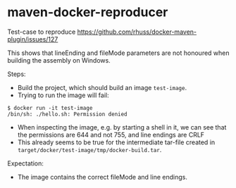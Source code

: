 # maven-docker-reproducer
Test-case to reproduce https://github.com/rhuss/docker-maven-plugin/issues/127

This shows that lineEnding and fileMode parameters are not honoured when building the assembly on Windows.

Steps:
 * Build the project, which should build an image `test-image`.
 * Trying to run the image will fail: 
  
  ````
  $ docker run -it test-image
  /bin/sh: ./hello.sh: Permission denied
  ````
 
 * When inspecting the image, e.g. by starting a shell in it, we can see that the permissions are 644 and not 755, and line endings are CRLF
 * This already seems to be true for the intermediate tar-file created in `target/docker/test-image/tmp/docker-build.tar`.
 
Expectation:
 * The image contains the correct fileMode and line endings.
 
